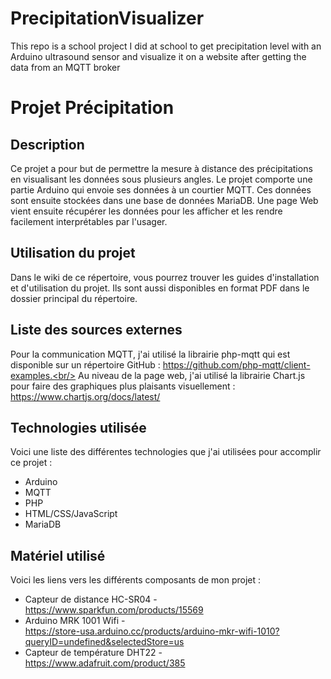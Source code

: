 # PrecipitationVisualizer
This repo is a school project I did at school to get precipitation level with an Arduino ultrasound sensor and visualize it on a website after getting the data from an MQTT broker

# Projet Précipitation

## Description
Ce projet a pour but de permettre la mesure à distance des précipitations en visualisant les données sous plusieurs angles.
Le projet comporte une partie Arduino qui envoie ses données à un courtier MQTT.
Ces données sont ensuite stockées dans une base de données MariaDB.
Une page Web vient ensuite récupérer les données pour les afficher et les rendre facilement interprétables par l'usager.

## Utilisation du projet
Dans le wiki de ce répertoire, vous pourrez trouver les guides d'installation et d'utilisation du projet.
Ils sont aussi disponibles en format PDF dans le dossier principal du répertoire.

## Liste des sources externes
Pour la communication MQTT, j'ai utilisé la librairie php-mqtt qui est disponible sur un répertoire GitHub :
https://github.com/php-mqtt/client-examples.<br/>
Au niveau de la page web, j'ai utilisé la librairie Chart.js pour faire des graphiques plus plaisants visuellement :
https://www.chartjs.org/docs/latest/

## Technologies utilisée
Voici une liste des différentes technologies que j'ai utilisées pour accomplir ce projet :
* Arduino
* MQTT
* PHP
* HTML/CSS/JavaScript
* MariaDB

## Matériel utilisé
Voici les liens vers les différents composants de mon projet :<br/>
* Capteur de distance HC-SR04 -<br/>
&#9;https://www.sparkfun.com/products/15569<br/>
* Arduino MRK 1001 Wifi -<br/>
&#9;https://store-usa.arduino.cc/products/arduino-mkr-wifi-1010?queryID=undefined&selectedStore=us<br/>
* Capteur de température DHT22 -<br/>
&#9;https://www.adafruit.com/product/385<br/>

